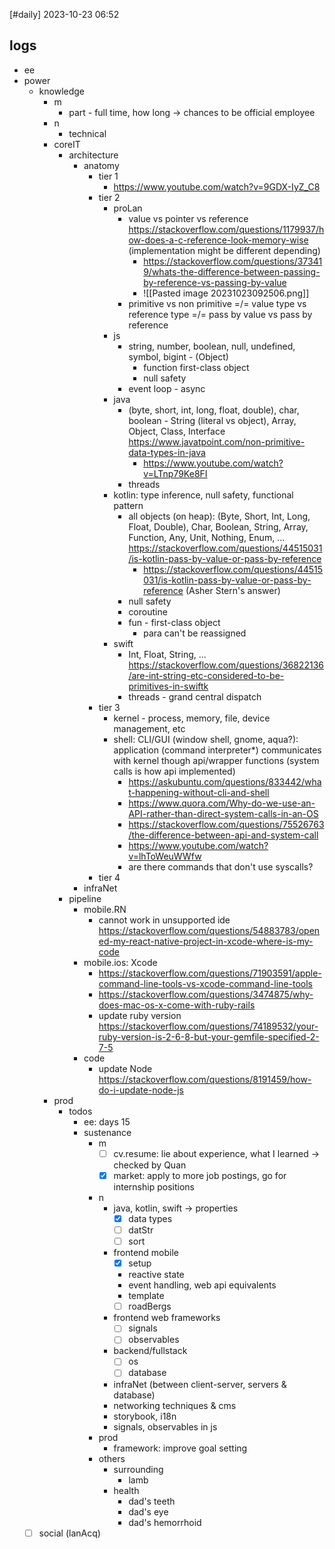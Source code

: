[#daily]
2023-10-23
06:52
## logs
- ee
- power
	- knowledge
		- m
			- part - full time, how long -> chances to be official employee
		- n
			- technical
		- coreIT
			- architecture
				- anatomy
					- tier 1
						- https://www.youtube.com/watch?v=9GDX-IyZ_C8
					- tier 2
						- proLan
							- value vs pointer vs reference https://stackoverflow.com/questions/1179937/how-does-a-c-reference-look-memory-wise (implementation might be different depending)
								- https://stackoverflow.com/questions/373419/whats-the-difference-between-passing-by-reference-vs-passing-by-value
								- ![[Pasted image 20231023092506.png]]
							- primitive vs non primitive =/= value type vs reference type =/= pass by value vs pass by reference
						- js
							- string, number, boolean, null, undefined, symbol, bigint - (Object) 
								- function first-class object
								- null safety
							- event loop - async
						- java
							- (byte, short, int, long, float, double), char, boolean - String (literal vs object), Array, Object, Class, Interface https://www.javatpoint.com/non-primitive-data-types-in-java
								- https://www.youtube.com/watch?v=LTnp79Ke8FI
							- threads
						- kotlin: type inference, null safety, functional pattern
							- all objects (on heap): (Byte, Short, Int, Long, Float, Double), Char, Boolean, String, Array, Function, Any, Unit, Nothing, Enum, ...  https://stackoverflow.com/questions/44515031/is-kotlin-pass-by-value-or-pass-by-reference
								- https://stackoverflow.com/questions/44515031/is-kotlin-pass-by-value-or-pass-by-reference (Asher Stern's answer)
							- null safety
							- coroutine
							- fun - first-class object
								- para can't be reassigned
						- swift
							- Int, Float, String, ... https://stackoverflow.com/questions/36822136/are-int-string-etc-considered-to-be-primitives-in-swiftk
							- threads - grand central dispatch
					- tier 3
						- kernel - process, memory, file, device management, etc
						- shell: CLI/GUI (window shell, gnome, aqua?): application (command interpreter*) communicates with kernel though api/wrapper functions (system calls is how api implemented) 
							- https://askubuntu.com/questions/833442/what-happening-without-cli-and-shell
							- https://www.quora.com/Why-do-we-use-an-API-rather-than-direct-system-calls-in-an-OS
							- https://stackoverflow.com/questions/75526763/the-difference-between-api-and-system-call
							- https://www.youtube.com/watch?v=lhToWeuWWfw
							- are there commands that don't use syscalls?
					- tier 4
				- infraNet
			- pipeline
				- mobile.RN
					- cannot work in unsupported ide https://stackoverflow.com/questions/54883783/opened-my-react-native-project-in-xcode-where-is-my-code
				- mobile.ios: Xcode
					- https://stackoverflow.com/questions/71903591/apple-command-line-tools-vs-xcode-command-line-tools
					- https://stackoverflow.com/questions/3474875/why-does-mac-os-x-come-with-ruby-rails
					- update ruby version https://stackoverflow.com/questions/74189532/your-ruby-version-is-2-6-8-but-your-gemfile-specified-2-7-5
				- code
					- update Node https://stackoverflow.com/questions/8191459/how-do-i-update-node-js
		- prod 
			- todos
				- ee: days 15
				- sustenance
					- m
						- [ ] cv.resume: lie about experience, what I learned -> checked by Quan
						- [x] market: apply to more job postings, go for internship positions
					- n
						- java, kotlin, swift -> properties
							- [x] data types
							- [ ] datStr
							- [ ] sort
						- frontend mobile
							- [x] setup
							- reactive state
							- event handling, web api equivalents
							- template
							- [ ] roadBergs 
						- frontend web frameworks 
							- [ ] signals
							- [ ] observables
						- backend/fullstack
							- [ ] os
							- [ ] database
						- infraNet (between client-server, servers & database)
						- networking techniques & cms
						- storybook, i18n
						- signals, observables in js
					- prod
						- framework: improve goal setting
					- others
						- surrounding
							- lamb
						- health
							- dad's teeth
							- dad's eye
							- dad's hemorrhoid
	- [ ] social (lanAcq)
